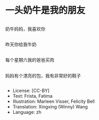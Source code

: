 # 一头奶牛是我的朋友

##
奶牛妈妈，我喜欢你

##
昨天你给我牛奶

##
每个星期六我的爸爸买肉

##
妈妈有个漂亮的包，我有非常好的鞋子

##
* License: [CC-BY]
* Text: Frista, Fatima
* Illustration: Marleen Visser, Felicity Bell
* Translation: Xingxing (Winny) Wang
* Language: zh
